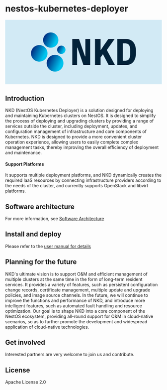 # nestos-kubernetes-deployer
![ignition_design_2](/docs/logo/nkd-logo.png)

## Introduction

NKD (NestOS Kubernetes Deployer) is a solution designed for deploying and  maintaining Kubernetes clusters on NestOS. It is designed to simplify  the process of deploying and upgrading clusters by providing a range of  services outside the cluster, including deployment, updates, and  configuration management of infrastructure and core components of  Kubernetes. NKD is designed to provide a more convenient cluster  operation experience, allowing users to easily complete complex  management tasks, thereby improving the overall efficiency of deployment and maintenance. 

#### Support Platforms

It supports multiple deployment platforms, and NKD dynamically creates the required IaaS resources by connecting infrastructure providers  according to the needs of the cluster, and currently supports OpenStack  and libvirt platforms. 

## Software architecture

For more information, see [Software Architecture](docs/en/overall_design.md)

## Install and deploy

Please refer to the [user manual for details](docs/en/manual.md)

## Planning for the future

NKD's ultimate vision is to support O&M and efficient management of  multiple clusters at the same time in the form of long-term resident  services. It provides a variety of features, such as persistent  configuration change records, certificate management, multiple update  and upgrade policies, and image source channels. In the future, we will  continue to improve the functions and performance of NKD, and introduce  more intelligent features, such as automated fault handling and resource optimization. Our goal is to shape NKD into a core component of the  NestOS ecosystem, providing all-round support for O&M in  cloud-native scenarios, so as to further promote the development and  widespread application of cloud-native technologies. 

## Get involved

Interested partners are very welcome to join us and contribute. 

## License

Apache License 2.0
